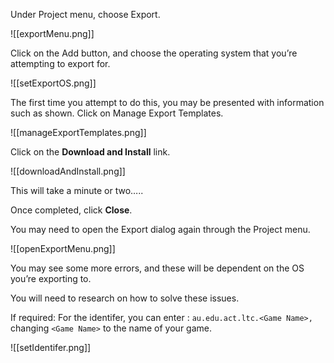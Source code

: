 



Under Project menu, choose Export.

  ![[exportMenu.png]]


Click on the Add button, and choose the operating system that you’re attempting to export for.

  ![[setExportOS.png]]


The first time you attempt to do this, you may be presented with information such as shown. Click on Manage Export Templates.

  ![[manageExportTemplates.png]]


Click on the ****************************************Download and Install**************************************** link.

  ![[downloadAndInstall.png]]


This will take a minute or two…..

Once completed, click **********Close**********.


You may need to open the Export dialog again through the Project menu.

  ![[openExportMenu.png]]
  

You may see some more errors, and these will be dependent on the OS you’re exporting to.

You will need to research on how to solve these issues.

If required: For the identifer, you can enter : `au.edu.act.ltc.<Game Name>,` changing `<Game Name>` to the name of your game.

  ![[setIdentifer.png]]


  